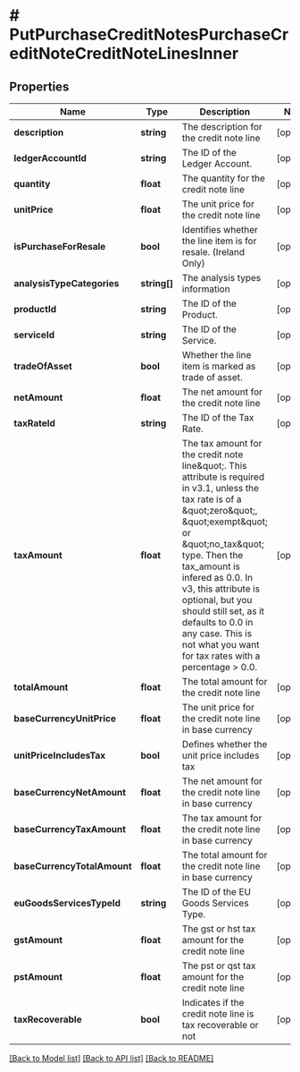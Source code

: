 # # PutPurchaseCreditNotesPurchaseCreditNoteCreditNoteLinesInner

## Properties

Name | Type | Description | Notes
------------ | ------------- | ------------- | -------------
**description** | **string** | The description for the credit note line | [optional]
**ledgerAccountId** | **string** | The ID of the Ledger Account. | [optional]
**quantity** | **float** | The quantity for the credit note line | [optional]
**unitPrice** | **float** | The unit price for the credit note line | [optional]
**isPurchaseForResale** | **bool** | Identifies whether the line item is for resale. (Ireland Only) | [optional]
**analysisTypeCategories** | **string[]** | The analysis types information | [optional]
**productId** | **string** | The ID of the Product. | [optional]
**serviceId** | **string** | The ID of the Service. | [optional]
**tradeOfAsset** | **bool** | Whether the line item is marked as trade of asset. | [optional]
**netAmount** | **float** | The net amount for the credit note line | [optional]
**taxRateId** | **string** | The ID of the Tax Rate. | [optional]
**taxAmount** | **float** | The tax amount for the credit note line\&quot;. This attribute is required in v3.1, unless the tax rate is of a \&quot;zero\&quot;, \&quot;exempt\&quot; or \&quot;no_tax\&quot; type. Then the tax_amount is infered as 0.0. In v3, this attribute is optional, but you should still set, as it defaults to 0.0 in any case. This is not what you want for tax rates with a percentage &gt; 0.0. | [optional]
**totalAmount** | **float** | The total amount for the credit note line | [optional]
**baseCurrencyUnitPrice** | **float** | The unit price for the credit note line in base currency | [optional]
**unitPriceIncludesTax** | **bool** | Defines whether the unit price includes tax | [optional]
**baseCurrencyNetAmount** | **float** | The net amount for the credit note line in base currency | [optional]
**baseCurrencyTaxAmount** | **float** | The tax amount for the credit note line in base currency | [optional]
**baseCurrencyTotalAmount** | **float** | The total amount for the credit note line in base currency | [optional]
**euGoodsServicesTypeId** | **string** | The ID of the EU Goods Services Type. | [optional]
**gstAmount** | **float** | The gst or hst tax amount for the credit note line | [optional]
**pstAmount** | **float** | The pst or qst tax amount for the credit note line | [optional]
**taxRecoverable** | **bool** | Indicates if the credit note line is tax recoverable or not | [optional]

[[Back to Model list]](../../README.md#models) [[Back to API list]](../../README.md#endpoints) [[Back to README]](../../README.md)
